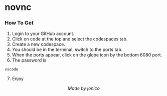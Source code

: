 # novnc

### How To Get

1. Login to your GitHub account.
2. Click on code at the top and select the codespaces tab.
3. Create a new codespace.
4. You should be in the terminal, switch to the ports tab.
5. When the ports appear, click on the globe icon by the bottom 6080 port.
6. The password is 
```
vscode
```
7. Enjoy

<div align="center">
<em href="https://github.com/jonico/visualize-actions-matrix-builds-on-k8s">Made by jonico</em>
</div>
